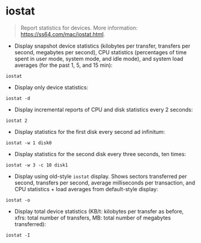 # iostat

> Report statistics for devices.
> More information: <https://ss64.com/mac/iostat.html>.

- Display snapshot device statistics (kilobytes per transfer, transfers per second, megabytes per second), CPU statistics (percentages of time spent in user mode, system mode, and idle mode), and system load averages (for the past 1, 5, and 15 min):

`iostat`

- Display only device statistics:

`iostat -d`

- Display incremental reports of CPU and disk statistics every 2 seconds:

`iostat 2`

- Display statistics for the first disk every second ad infinitum:

`iostat -w 1 disk0`

- Display statistics for the second disk every three seconds, ten times:

`iostat -w 3 -c 10 disk1`

- Display using old-style `iostat` display. Shows sectors transferred per second, transfers per second, average milliseconds per transaction, and CPU statistics + load averages from default-style display:

`iostat -o`

- Display total device statistics (KB/t: kilobytes per transfer as before, xfrs: total number of transfers, MB: total number of megabytes transferred):

`iostat -I`
